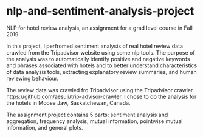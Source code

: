 # nlp-and-sentiment-analysis-project
NLP for hotel review analysis, an assignment for a grad level course in Fall 2019

In this project, I perfromed sentiment analysis of real hotel review data crawled from the
Tripadvisor website using some nlp tools. The purpose of the analysis was to automatically identify positive and negative keywords and phrases associated
with hotels and to better understand characteristics of data analysis tools, extracting explanatory
review summaries, and human reviewing behaviour.

The review data was crawled fro Tripadvisor using the Tripadvisor crawler https://github.com/aesuli/trip-advisor-crawler. 
I chose to do the analysis for the hotels in Moose Jaw, Saskatchewan, Canada. 

The assignment project contains 5 parts: sentiment analysis and aggregation, frequency analysis, 
mutual information, pointwise mutual information, and general plots. 
